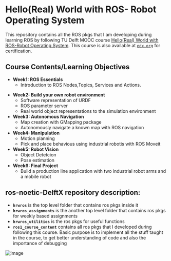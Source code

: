 # Hello(Real) World with ROS- Robot Operating System
This repository contains all the ROS pkgs that I am developing during learning ROS by following TU Delft MOOC course [Hello(Real) World with ROS-Robot Operating System](https://ocw.tudelft.nl/courses/hello-real-world-ros-robot-operating-system/). This course is also available at [`edx.org`](https://www.edx.org/course/hello-real-world-with-ros-robot-operating-system) for certification.

## Course Contents/Learning Objectives
- **Week1: ROS Essentials**
  - Introduction to ROS Nodes,Topics, Services and Actions. 
* **Week2: Build your own robot environment**
  * Software representation of URDF
  * ROS parameter server 
  * Real world object representations to the simulation environment
* **Week3: Autonomous Navigation**
  * Map creation with GMapping package
  * Autonomously navigate a known map with ROS navigation
* **Week4: Manipulation**
  * Motion planning
  * Pick and place behavious using industrial robotis with ROS Moveit
* **Week5: Robot Vision**
  * Object Detetcion
  * Pose estimation
* **Week6: Final Project**
  * Build a production line application with two industrial robot arms and a mobile robot
  
## ros-noetic-DelftX repository description: 
- **`hrwros`** is the top level folder that contains ros pkgs inside it
- **`hrwros_assignments`** is the another top level folder that contains ros pkgs for weekly based assignments
- **`hrwros_utilities`** is the ros pkgs for useful functions
- **`ros1_course_content`** contains all ros pkgs that I developed during following this course. Basic purpose is to implement all the stuff taught in the     course, to get better understanding of code and also the importance of debugging






![image](https://user-images.githubusercontent.com/62834697/190458690-d9badd1b-da90-42da-acb1-baa92753d5db.png)

